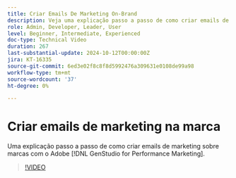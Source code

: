 ```yaml
---
title: Criar Emails De Marketing On-Brand
description: Veja uma explicação passo a passo de como criar emails de marketing sobre marcas com o Adobe [!DNL GenStudio for Performance Marketing].
role: Admin, Developer, Leader, User
level: Beginner, Intermediate, Experienced
doc-type: Technical Video
duration: 267
last-substantial-update: 2024-10-12T00:00:00Z
jira: KT-16335
source-git-commit: 6ed3e02f8c8f8d5992476a309631e0108de99a98
workflow-type: tm+mt
source-wordcount: '37'
ht-degree: 0%

---
```



# Criar emails de marketing na marca

Uma explicação passo a passo de como criar emails de marketing sobre marcas com o Adobe [!DNL GenStudio for Performance Marketing].

>[!VIDEO](https://video.tv.adobe.com/v/3435056/?learn=on)

